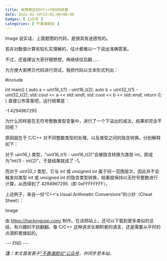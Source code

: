 ```yaml
---
title: 来猜猜这四行C++代码的结果
date: 2022-02-14T23:01:00+08:00
badges: [ 公众号 ]
categories: [ 不靠谱颜论 ]
---
```


Image
说实话，上面题图的代码，是很具有迷惑性的。

若非对数值计算有较扎实理解的，估计都难以一下说出准确答案。

不过，还是建议大家仔细想想，再继续往后翻……













为方便大家拷贝代码进行测试，我把代码以文本形式列出：

#include <iostream>

int main()
{
    auto a = uint16_t(1) - uint16_t(2);
    auto b = uint32_t(1) - uint32_t(2);
    std::cout << a << std::endl;
    std::cout << b << std::endl;
    return 0;
}
直接公布答案吧，运行结果是：

-1
4294967295

为什么同样是在无符号整数类型变量中，进行了一个下溢出的减法，结果却完全不同呢？

原因就在于 C/C++ 对不同整数类型的处理，以及类型之间的隐含转换。分别解释如下：

对于 uint16_t 类型，“uint16_t(1) - uint16_t(2)”会被隐含转换为类型 int，即成为“int(1) - int(2)”，于是结果就成了 -1。

而对于 uint32_t 类型，它与 int 或 unsigned int 属于同一范围层次，因此并不会触发向类型 int 或 unsigned int 的隐含类型转换，结果就保持以无符号整数进行计算，从而得到了 4294967295（即 0xFFFFFFFF）。

上述例子，来自一份“C++'s Usual Arithmetic Conversions”的小抄（Cheat Sheet）：

Image

由 https://hackingcpp.com/ 制作。在该网站上，还可以下载到更多类似的总结，有兴趣的不妨翻翻。像 C/C++ 这种讲求长期积累的语言，还是需要从平时的点滴积累做起的。

<div class="p-5 text-center">--- END ---</div>

<i><b>注：</b>本文首发表于[“不靠谱颜论”公众号](https://mp.weixin.qq.com/s/97uewqqoUMyQCe9fHF3GVA)，并同步至本站。</i>
